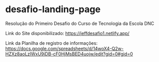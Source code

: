 # desafio-landing-page
Resolução do Primeiro Desafio do Curso de Tecnologia da Escola DNC

Link do Site disponibilizado: https://jeffdesafio1.netlify.app/

Link da Planilha de registro de informações: https://docs.google.com/spreadsheets/d/14woX4-Q2w-HZXz8aoLzlWxU9iDB-cF0HjMsBED4uojw/edit?gid=0#gid=0
